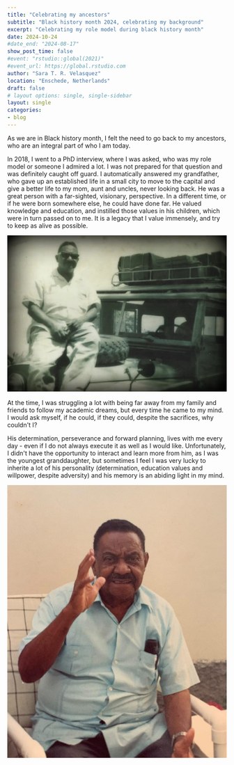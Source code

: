 ```yaml
---
title: "Celebrating my ancestors"
subtitle: "Black history month 2024, celebrating my background"
excerpt: "Celebrating my role model during black history month"
date: 2024-10-24
#date_end: "2024-08-17"
show_post_time: false
#event: "rstudio::global(2021)"
#event_url: https://global.rstudio.com
author: "Sara T. R. Velasquez"
location: "Enschede, Netherlands"
draft: false
# layout options: single, single-sidebar
layout: single
categories:
- blog
---
```


As we are in Black history month, I felt the need to go back to my ancestors, who are an integral part of who I am today. 

In 2018, I went to a PhD interview, where I was asked, who was my role model or someone I admired a lot. I was not prepared for that question and was definitely caught off guard. I automatically answered my grandfather,  who gave up an established life in a small city to move to the capital and give a better life to my mom, aunt and uncles, never looking back. He was a great person with a far-sighted, visionary, perspective.  In a different time, or if he were born somewhere else, he could have done far.  He valued knowledge and education, and instilled those values in his children, which were in turn passed on to me. It is a legacy that I value immensely, and try to keep as alive as possible. 


![](featured_01.jpeg)

At the time, I was struggling a lot with being far away from my family and friends to follow my academic dreams, but every time he came to my mind. I would ask myself, if he could, if they could, despite the sacrifices, why couldn't I? 

His determination, perseverance and forward planning, lives with me every day - even if I do not always execute it as well as I would like.  Unfortunately, I didn't have the opportunity to interact and learn more from him, as I was the youngest granddaughter, but sometimes I feel I was very lucky to inherite a lot of his personality (determination, education values and willpower, despite adversity) and his memory is an abiding light in my mind.



![](featured_02.jpeg)
